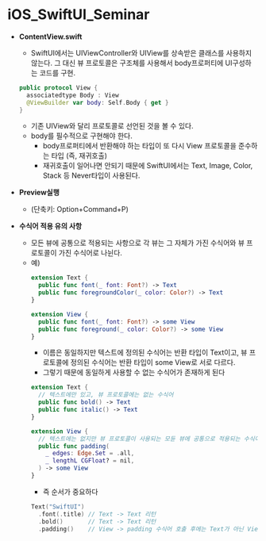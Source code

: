 # iOS_SwiftUI_Seminar


* **ContentView.swift**
  * SwiftUI에서는 UIViewController와 UIView를 상속받은 클래스를 사용하지 않는다. 그 대신 뷰 프로토콜은 구조체를 사용해서 body프로퍼티에 UI구성하는 코드를 구현.
  ```swift
  public protocol View {
    associatedtype Body : View
    @ViewBuilder var body: Self.Body { get }
  }
  ```
  * 기존 UIView와 달리 프로토콜로 선언된 것을 볼 수 있다.
  * body를 필수적으로 구현해야 한다.
    * body프로퍼티에서 반환해야 하는 타입이 또 다시 View 프로토콜을 준수하는 타입 (즉, 재귀호출)
    * 재귀호출이 일어나면 안되기 때문에 SwiftUI에서는 Text, Image, Color, Stack 등 Never타입이 사용된다.
* **Preview실행**
  * (단축키: Option+Command+P)

* **수식어 적용 유의 사항**
  * 모든 뷰에 공통으로 적용되는 사항으로 각 뷰는 그 자체가 가진 수식어와 뷰 프로토콜이 가진 수식어로 나뉜다.
  * 예) 
    ```swift
    extension Text {
      public func font(_ font: Font?) -> Text
      public func foregroundColor(_ color: Color?) -> Text
    }
    
    extension View {
      public func font(_ font: Font?) -> some View
      public func foreground(_ color: Color?) -> some View
    }
    ```
    * 이름은 동일하지만 텍스트에 정의된 수식어는 반환 타입이 Text이고, 뷰 프로토콜에 정의된 수식어는 반환 타입이 some View로 서로 다르다.
    * 그렇기 때문에 동일하게 사용할 수 없는 수식어가 존재하게 된다
    ```swift
    extension Text {
      // 텍스트에만 있고, 뷰 프로토콜에는 없는 수식어
      public func bold() -> Text
      public func italic() -> Text
    }
    
    extension View {
      // 텍스트에는 없지만 뷰 프로토콜이 사용되는 모듄 뷰에 공통으로 적용되는 수식어
      public func padding(
        _ edges: Edge.Set = .all,
        _ lengthL CGFloat? = nil,
      ) -> some View
    }
    ```
    * 즉 순서가 중요하다
    ```swift
    Text("SwiftUI")
      .font(.title) // Text -> Text 리턴
      .bold()       // Text -> Text 리턴
      .padding()    // View -> padding 수식어 호출 후에는 Text가 아닌 View 반환
    ```

